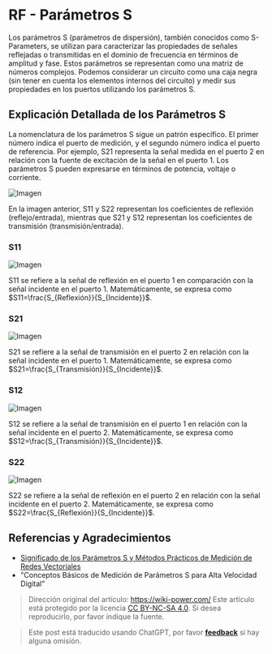 # RF - Parámetros S

Los parámetros S (parámetros de dispersión), también conocidos como S-Parameters, se utilizan para caracterizar las propiedades de señales reflejadas o transmitidas en el dominio de frecuencia en términos de amplitud y fase. Estos parámetros se representan como una matriz de números complejos. Podemos considerar un circuito como una caja negra (sin tener en cuenta los elementos internos del circuito) y medir sus propiedades en los puertos utilizando los parámetros S.

## Explicación Detallada de los Parámetros S

La nomenclatura de los parámetros S sigue un patrón específico. El primer número indica el puerto de medición, y el segundo número indica el puerto de referencia. Por ejemplo, S21 representa la señal medida en el puerto 2 en relación con la fuente de excitación de la señal en el puerto 1. Los parámetros S pueden expresarse en términos de potencia, voltaje o corriente.

![Imagen](https://img.wiki-power.com/d/wiki-media/img/20220627100338.png)

En la imagen anterior, S11 y S22 representan los coeficientes de reflexión (reflejo/entrada), mientras que S21 y S12 representan los coeficientes de transmisión (transmisión/entrada).

### S11

![Imagen](https://img.wiki-power.com/d/wiki-media/img/20220621000000.gif)

S11 se refiere a la señal de reflexión en el puerto 1 en comparación con la señal incidente en el puerto 1. Matemáticamente, se expresa como $S11=\frac{S_{Reflexión}}{S_{Incidente}}$.

### S21

![Imagen](https://img.wiki-power.com/d/wiki-media/img/20220621000001.gif)

S21 se refiere a la señal de transmisión en el puerto 2 en relación con la señal incidente en el puerto 1. Matemáticamente, se expresa como $S21=\frac{S_{Transmisión}}{S_{Incidente}}$.

### S12

![Imagen](https://img.wiki-power.com/d/wiki-media/img/20220621000002.gif)

S12 se refiere a la señal de transmisión en el puerto 1 en relación con la señal incidente en el puerto 2. Matemáticamente, se expresa como $S12=\frac{S_{Transmisión}}{S_{Incidente}}$.

### S22

![Imagen](https://img.wiki-power.com/d/wiki-media/img/20220621000003.gif)

S22 se refiere a la señal de reflexión en el puerto 2 en relación con la señal incidente en el puerto 2. Matemáticamente, se expresa como $S22=\frac{S_{Reflexión}}{S_{Incidente}}$.

## Referencias y Agradecimientos

- [Significado de los Parámetros S y Métodos Prácticos de Medición de Redes Vectoriales](http://jietaipu.com/resource/88.html)
- "Conceptos Básicos de Medición de Parámetros S para Alta Velocidad Digital"

> Dirección original del artículo: <https://wiki-power.com/>
> Este artículo está protegido por la licencia [CC BY-NC-SA 4.0](https://creativecommons.org/licenses/by/4.0/deed.zh). Si desea reproducirlo, por favor indique la fuente.

> Este post está traducido usando ChatGPT, por favor [**feedback**](https://github.com/linyuxuanlin/Wiki_MkDocs/issues/new) si hay alguna omisión.